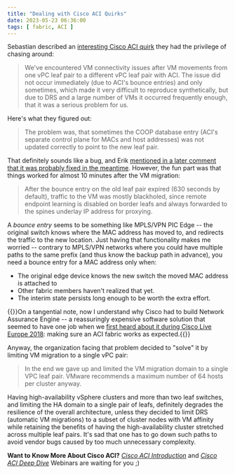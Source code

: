 ```yaml
---
title: "Dealing with Cisco ACI Quirks"
date: 2023-05-23 06:36:00
tags: [ fabric, ACI ]
---
```

Sebastian described an [interesting Cisco ACI quirk](/2023/04/evpn-dynamic-mac-learning/#1790) they had the privilege of chasing around:

> We've encountered VM connectivity issues after VM movements from one vPC leaf pair to a different vPC leaf pair with ACI. The issue did not occur immediately (due to ACI's bounce entries) and only sometimes, which made it very difficult to reproduce synthetically, but due to DRS and a large number of VMs it occurred frequently enough, that it was a serious problem for us.

Here's what they figured out:
<!--more-->
> The problem was, that sometimes the COOP database entry (ACI's separate control plane for MACs and host addresses) was not updated correctly to point to the new leaf pair.

That definitely sounds like a bug, and Erik [mentioned in a later comment that it was probably fixed in the meantime](/2023/04/evpn-dynamic-mac-learning/#1799). However, the fun part was that things worked for almost 10 minutes after the VM migration:

> After the bounce entry on the old leaf pair expired (630 seconds by default), traffic to the VM was mostly blackholed, since remote endpoint learning is disabled on border leafs and always forwarded to the spines underlay IP address for proxying.

A *bounce entry* seems to be something like MPLS/VPN PIC Edge -- the original switch knows where the MAC address has moved to, and redirects the traffic to the new location. Just having that functionality makes me worried -- contrary to MPLS/VPN networks where you could have multiple paths to the same prefix (and thus know the backup path in advance), you need a bounce entry for a MAC address only when:

* The original edge device knows the new switch the moved MAC address is attached to
* Other fabric members haven't realized that yet.
* The interim state persists long enough to be worth the extra effort.

{{<note>}}On a tangential note, now I understand why Cisco had to build Network Assurance Engine -- a reassuringly expensive software solution that seemed to have one job when we [first heard about it during Cisco Live Europe 2018](/2018/02/brief-recap-tech-field-day-at-cisco/): making sure an ACI fabric works as expected.{{</note>}}

Anyway, the organization facing that problem decided to "solve" it by limiting VM migration to a single vPC pair:

> In the end we gave up and limited the VM migration domain to a single VPC leaf pair. VMware recommends a maximum number of 64 hosts per cluster anyway.

Having high-availability vSphere clusters and more than two leaf switches, and limiting the HA domain to a single pair of leafs, definitely degrades the resilience of the overall architecture, unless they decided to limit DRS (automatic VM migrations) to a subset of cluster nodes with VM affinity while retaining the benefits of having the high-availability cluster stretched across multiple leaf pairs. It's sad that one has to go down such paths to avoid vendor bugs caused by too much unnecessary complexity.

**Want to Know More About Cisco ACI?** _[Cisco ACI Introduction](https://www.ipspace.net/Cisco_ACI_Introduction)_ and _[Cisco ACI Deep Dive](https://www.ipspace.net/Cisco_ACI_Deep_Dive)_
Webinars are waiting for you ;)



